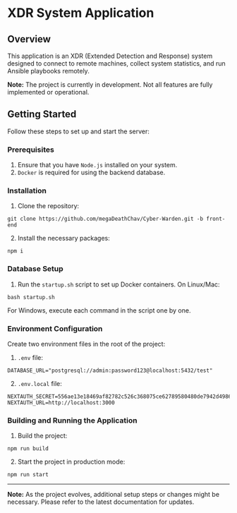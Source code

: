 # XDR System Application

## Overview

This application is an XDR (Extended Detection and Response) system designed to connect to remote machines, collect system statistics, and run Ansible playbooks remotely. 

**Note:** The project is currently in development. Not all features are fully implemented or operational.

## Getting Started

Follow these steps to set up and start the server:

### Prerequisites

1. Ensure that you have `Node.js` installed on your system.
2. `Docker` is required for using the backend database.

### Installation

1. Clone the repository:

`git clone https://github.com/megaDeathChav/Cyber-Warden.git -b front-end`

2. Install the necessary packages:

`npm i`


### Database Setup

1. Run the `startup.sh` script to set up Docker containers. On Linux/Mac:

`bash startup.sh`

For Windows, execute each command in the script one by one.

### Environment Configuration

Create two environment files in the root of the project:

1. `.env` file:

`DATABASE_URL="postgresql://admin:password123@localhost:5432/test"`

2. `.env.local` file:

```
NEXTAUTH_SECRET=556ae13e18469af82782c526c368075ce62789580480de7942d4986696b8ec3c
NEXTAUTH_URL=http://localhost:3000
```


### Building and Running the Application

1. Build the project:

`npm run build`

2. Start the project in production mode:

`npm run start`


---

**Note:** As the project evolves, additional setup steps or changes might be necessary. Please refer to the latest documentation for updates.
 